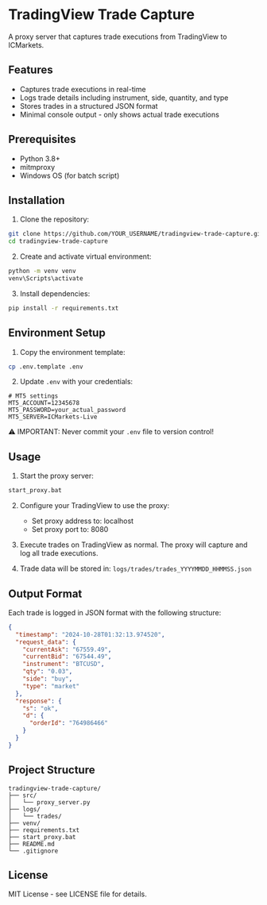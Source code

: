 # TradingView Trade Capture

A proxy server that captures trade executions from TradingView to ICMarkets.

## Features

- Captures trade executions in real-time
- Logs trade details including instrument, side, quantity, and type
- Stores trades in a structured JSON format
- Minimal console output - only shows actual trade executions

## Prerequisites

- Python 3.8+
- mitmproxy
- Windows OS (for batch script)

## Installation

1. Clone the repository:
```bash
git clone https://github.com/YOUR_USERNAME/tradingview-trade-capture.git
cd tradingview-trade-capture
```

2. Create and activate virtual environment:
```bash
python -m venv venv
venv\Scripts\activate
```

3. Install dependencies:
```bash
pip install -r requirements.txt
```

## Environment Setup

1. Copy the environment template:
```bash
cp .env.template .env
```

2. Update `.env` with your credentials:
```env
# MT5 settings
MT5_ACCOUNT=12345678
MT5_PASSWORD=your_actual_password
MT5_SERVER=ICMarkets-Live
```

⚠️ IMPORTANT: Never commit your `.env` file to version control!


## Usage

1. Start the proxy server:
```bash
start_proxy.bat
```

2. Configure your TradingView to use the proxy:
   - Set proxy address to: localhost
   - Set proxy port to: 8080

3. Execute trades on TradingView as normal. The proxy will capture and log all trade executions.

4. Trade data will be stored in: `logs/trades/trades_YYYYMMDD_HHMMSS.json`

## Output Format

Each trade is logged in JSON format with the following structure:
```json
{
  "timestamp": "2024-10-28T01:32:13.974520",
  "request_data": {
    "currentAsk": "67559.49",
    "currentBid": "67544.49",
    "instrument": "BTCUSD",
    "qty": "0.03",
    "side": "buy",
    "type": "market"
  },
  "response": {
    "s": "ok",
    "d": {
      "orderId": "764986466"
    }
  }
}
```

## Project Structure
```
tradingview-trade-capture/
├── src/
│   └── proxy_server.py
├── logs/
│   └── trades/
├── venv/
├── requirements.txt
├── start_proxy.bat
├── README.md
└── .gitignore
```

## License

MIT License - see LICENSE file for details.